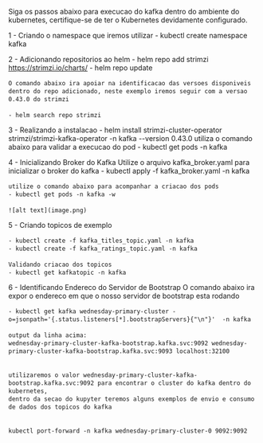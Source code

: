 Siga os passos abaixo para execucao do kafka dentro do ambiente do kubernetes, certifique-se de ter o Kubernetes devidamente configurado.


1 - Criando o namespace que iremos utilizar
    - kubectl create namespace kafka

2 - Adicionando repositorios ao helm
    - helm repo add strimzi https://strimzi.io/charts/
    - helm repo update

    O comando abaixo ira apoiar na identificacao das versoes disponiveis dentro do repo adicionado, neste exemplo iremos seguir com a versao 0.43.0 do strimzi

    - helm search repo strimzi

3 - Realizando a instalacao
    - helm install strimzi-cluster-operator strimzi/strimzi-kafka-operator -n kafka --version 0.43.0
    utiliza o comando abaixo para validar a execucao do pod
    - kubectl get pods -n kafka

4 - Inicializando Broker do Kafka
    Utilize o arquivo kafka_broker.yaml para inicializar o broker do kafka
    - kubectl apply -f kafka_broker.yaml -n kafka

    utilize o comando abaixo para acompanhar a criacao dos pods
    - kubectl get pods -n kafka -w

    ![alt text](image.png)

5 - Criando topicos de exemplo
    
    - kubectl create -f kafka_titles_topic.yaml -n kafka
    - kubectl create -f kafka_ratings_topic.yaml -n kafka

    Validando criacao dos topicos
    - kubectl get kafkatopic -n kafka

6 - Identificando Endereco do Servidor de Bootstrap
    O comando abaixo ira expor o endereco em que o nosso servidor de bootstrap esta rodando

    - kubectl get kafka wednesday-primary-cluster -o=jsonpath='{.status.listeners[*].bootstrapServers}{"\n"}'  -n kafka

    output da linha acima:
    wednesday-primary-cluster-kafka-bootstrap.kafka.svc:9092 wednesday-primary-cluster-kafka-bootstrap.kafka.svc:9093 localhost:32100


    utilizaremos o valor wednesday-primary-cluster-kafka-bootstrap.kafka.svc:9092 para encontrar o cluster do kafka dentro do kubernetes,
    dentro da secao do kupyter teremos alguns exemplos de envio e consumo de dados dos topicos do kafka


    kubectl port-forward -n kafka wednesday-primary-cluster-0 9092:9092

